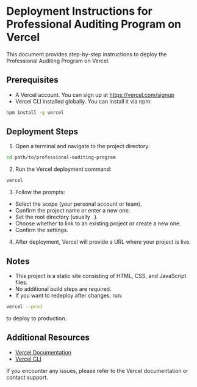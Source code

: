 # Deployment Instructions for Professional Auditing Program on Vercel

This document provides step-by-step instructions to deploy the Professional Auditing Program on Vercel.

## Prerequisites

- A Vercel account. You can sign up at https://vercel.com/signup
- Vercel CLI installed globally. You can install it via npm:

```bash
npm install -g vercel
```

## Deployment Steps

1. Open a terminal and navigate to the project directory:

```bash
cd path/to/professional-auditing-program
```

2. Run the Vercel deployment command:

```bash
vercel
```

3. Follow the prompts:

- Select the scope (your personal account or team).
- Confirm the project name or enter a new one.
- Set the root directory (usually `.`).
- Choose whether to link to an existing project or create a new one.
- Confirm the settings.

4. After deployment, Vercel will provide a URL where your project is live.

## Notes

- This project is a static site consisting of HTML, CSS, and JavaScript files.
- No additional build steps are required.
- If you want to redeploy after changes, run:

```bash
vercel --prod
```

to deploy to production.

## Additional Resources

- [Vercel Documentation](https://vercel.com/docs)
- [Vercel CLI](https://vercel.com/docs/cli)

If you encounter any issues, please refer to the Vercel documentation or contact support.
